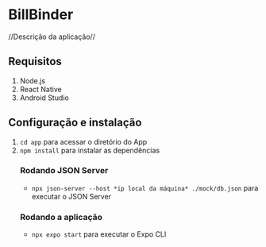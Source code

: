 <h1>BillBinder</h1>
<p>//Descrição da aplicação//<p>
  
<h2>Requisitos</h2>
<ol>
  <li>Node.js</li>
  <li>React Native</li>
  <li>Android Studio</li>
 </ol>
  
<h2>Configuração e instalação</h2>
<ol>
  <li><code>cd app</code> para acessar o diretório do App</li>
  <li><code>npm install</code> para instalar as dependências</li>  
  <h3>Rodando JSON Server</h3>
  <ul>
    <li><code>npx json-server --host *ip local da máquina* ./mock/db.json</code> para executar o JSON Server</li>
  </ul>
  <h3>Rodando a aplicação</h3>
  <ul>
    <li><code>npx expo start</code> para executar o Expo CLI</li>
  </ul>
</ol>

